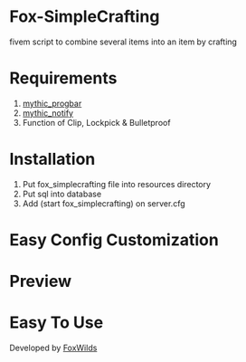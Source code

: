 # Fox-SimpleCrafting
fivem script to combine several items into an item by crafting
# Requirements
1. [mythic_progbar](https://github.com/HalCroves/mythic_progbar) 
2. [mythic_notify](https://github.com/JayMontana36/mythic_notify) 
3. Function of Clip, Lockpick & Bulletproof
# Installation
1. Put fox_simplecrafting file into resources directory
2. Put sql into database
3. Add (start fox_simplecrafting) on server.cfg
# Easy Config Customization

# Preview

# Easy To Use
Developed by [FoxWilds](https://github.com/FoxWildss)
